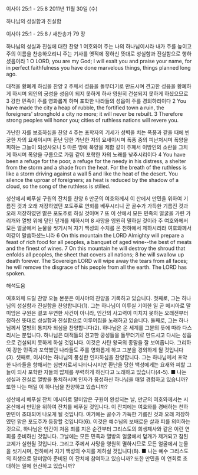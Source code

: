 이사야 25:1 - 25:8 
2011년 11월 30일 (수)

하나님의 성실함과 진실함



이사야 25:1 - 25:8 / 새찬송가 79 장


하나님의 성실과 진실에 대한 찬양
1 여호와여 주는 나의 하나님이시라 내가 주를 높이고 주의 이름을 찬송하오리니 주는 기사를 옛적에 정하신 뜻대로 성실함과 진실함으로 행하셨음이라
1 O LORD, you are my God; I will exalt you and praise your name, for in perfect faithfulness you have done marvelous things, things planned long ago.

대적을 황폐케 하심을 찬양
2 주께서 성읍을 돌무더기로 만드시며 견고한 성읍을 황폐하게 하시며 외인의 궁성을 성읍이 되지 못하게 하사 영원히 건설되지 못하게 하셨으므로 3 강한 민족이 주를 영화롭게 하며 포학한 나라들의 성읍이 주를 경외하리이다
2 You have made the city a heap of rubble, the fortified town a ruin, the foreigners' stronghold a city no more; it will never be rebuilt. 3 Therefore strong peoples will honor you; cities of ruthless nations will revere you.

가난한 자를 보호하심을 찬양
4 주는 포학자의 기세가 성벽을 치는 폭풍과 같을 때에 빈궁한 자의 요새이시며 환난 당한 가난한 자의 요새이시며 폭풍 중의 피난처시며 폭양을 피하는 그늘이 되셨사오니 5 마른 땅에 폭양을 제함 같이 주께서 이방인의 소란을 그치게 하시며 폭양을 구름으로 가림 같이 포학한 자의 노래를 낮추시리이다
4 You have been a refuge for the poor, a refuge for the needy in his distress, a shelter from the storm and a shade from the heat. For the breath of the ruthless is like a storm driving against a wall 5 and like the heat of the desert. You silence the uproar of foreigners; as heat is reduced by the shadow of a cloud, so the song of the ruthless is stilled.

성산에서 베푸실 구원의 잔치를 찬양
6 만군의 여호와께서 이 산에서 만민을 위하여 기름진 것과 오래 저장하였던 포도주로 연회를 베푸시리니 곧 골수가 가득한 기름진 것과 오래 저장하였던 맑은 포도주로 하실 것이며 7 또 이 산에서 모든 민족의 얼굴을 가린 가리개와 열방 위에 덮인 덮개를 제하시며 8 사망을 영원히 멸하실 것이라 주 여호와께서 모든 얼굴에서 눈물을 씻기시며 자기 백성의 수치를 온 천하에서 제하시리라 여호와께서 이같이 말씀하셨느니라
6 On this mountain the LORD Almighty will prepare a feast of rich food for all peoples, a banquet of aged wine--the best of meats and the finest of wines. 7 On this mountain he will destroy the shroud that enfolds all peoples, the sheet that covers all nations; 8 he will swallow up death forever. The Sovereign LORD will wipe away the tears from all faces; he will remove the disgrace of his people from all the earth. The LORD has spoken.

해석도움





여호와께 드릴 찬양  오늘 본문은 이사야의 찬양을 기록하고 있습니다. 첫째로, 그는 하나님의 성실함과 진실함을 찬양합니다(1). 그는 하나님이 이루실 기이한 일 곧 메시아로 말미암은 구원은 결코 우연한 사건이 아니라, 인간의 사고력이 미치지 못하는 오래전부터 정하신 뜻대로 성실함과 진실함으로 이루어짐을 노래하고 있습니다. 둘째로, 그는 하나님께서 열방의 통치자 되심을 찬양합니다(2). 하나님은 온 세계를 그분의 뜻에 따라 다스리시는 분입니다. 하나님은 대적들의 견고한 궁성들을 돌무더기로 만드시고 다시는 성읍으로 건설되지 못하게 하실 것입니다. 이것은 사탄 왕국의 종말을 잘 보여줍니다. 그리하여 강한 민족과 포학했던 나라들도 주를 영화롭게 하고 그분을 경외하게 될 것입니다(3). 셋째로, 이사야는 하나님의 풍성한 인자하심을 찬양합니다. 그는 하나님께서 포악한 나라들을 향해서는 심판자로서 나타나시지만 환난을 당한 백성에게는 요새와 피할 그늘이 되사 포학한 자들의 압제를 무력하게 하신다고 노래하고 있습니다(4-5).
■ 나는 성실과 진실로 열방을 통치하시며 인자가 풍성하신 하나님을 매일 경험하고 있습니까? 또한 나는 매일 이 하나님을 찬양하고 있습니까?

성산에서 베푸실 잔치  메시아로 말미암은 구원이 완성되는 날, 만군의 여호와께서는 시온산에서 만민을 위하여 잔치를 베푸실 것입니다. 이 잔치에는 여호와를 경배하는 천하 만민이 초대되어 나오게 될 것입니다. 여기에는 골수가 가득한 기름진 것과 오래 저장하였던 맑은 포도주가 등장할 것입니다(6). 이것은 예수님의 보배로운 살과 피를 의미하는 것으로, 하나님은 인간이 처음 죄를 지은 순간부터 그리스도의 희생제사와 같은 이런 연회를 준비하신 것입니다. 그날에는 모든 민족과 열방의 얼굴에서 덮개가 제거되고 참된 교제가 실현될 것입니다. 그리고 주께서 사망을 영원히 멸하시므로 모든 얼굴에서 눈물을 씻기시며, 천하에서 자기 백성의 수치를 제하실 것입니다(8).
■ 나는 예수 그리스도의 희생으로 말미암아 준비된 이 잔치에 참여하고 있습니까? 또한 만민을 이 연회로 초대하는 일에 헌신하고 있습니까?